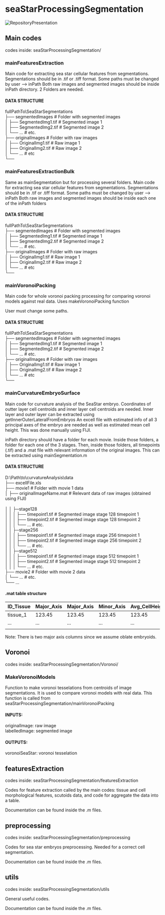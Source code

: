 # seaStarProcessingSegmentation
![RepositoryPresentation](https://github.com/ComplexOrganizationOfLivingMatter/seaStarProcessingSegmentation/main/images/segmentedSeaStarWt.gif)

## Main codes

codes inside: 
seaStarProcessingSegmentation/

### mainFeaturesExtraction

Main code for extracting sea star cellular features
from segmentations. Segmentations should be
in .tif or .tiff format.
Some paths must be changed by user --> inPath
Both raw images and segmented images should be
inside inPath directory. 2 Folders are needed.

#### DATA STRUCTURE

fullPathTo\SeaStarSegmentations <br />
├── segmentedImages                 # Folder with segmented images <br />
│   ├── SegmentedImg1.tif           # Segmented image 1 <br />
│   ├── SegmentedImg2.tif           # Segmented image 2 <br />
│   └── ...                         # etc. <br />
├── originalImages                  # Folder with raw images <br />
│   ├── OriginalImg1.tif            # Raw image 1 <br />
│   ├── OriginalImg2.tif            # Raw image 2 <br />
│   └── ...                         # etc <br />
└── <br />


### mainFeaturesExtractionBulk

Same as mainSegmentation but for processing
several folders.
Main code for extracting sea star cellular features
from segmentations. Segmentations should be
in .tif or .tiff format.
Some paths must be changed by user --> inPath
Both raw images and segmented images should be
inside each one of the inPath folders

#### DATA STRUCTURE

fullPathTo\SeaStarSegmentations <br />
├── segmentedImages                 # Folder with segmented images <br />
│   ├── SegmentedImg1.tif           # Segmented image 1 <br />
│   ├── SegmentedImg2.tif           # Segmented image 2 <br />
│   └── ...                         # etc. <br />
├── originalImages                  # Folder with raw images <br />
│   ├── OriginalImg1.tif            # Raw image 1 <br />
│   ├── OriginalImg2.tif            # Raw image 2 <br />
│   └── ...                         # etc <br />
└── <br />


### mainVoronoiPacking

Main code for whole voronoi packing processing for comparing voronoi models against
real data.
Uses makeVoronoiPacking function

User must change some paths.

#### DATA STRUCTURE

fullPathTo\SeaStarSegmentations <br />
├── segmentedImages                 # Folder with segmented images <br />
│   ├── SegmentedImg1.tif           # Segmented image 1 <br />
│   ├── SegmentedImg2.tif           # Segmented image 2 <br />
│   └── ...                         # etc. <br />
├── originalImages                  # Folder with raw images <br />
│   ├── OriginalImg1.tif            # Raw image 1 <br />
│   ├── OriginalImg2.tif            # Raw image 2 <br />
│   └── ...                         # etc <br />
└── <br />

### mainCurvatureEmbryoSurface

Main code for curvature analysis of the SeaStar embryo.
Coordinates of outter layer cell centroids and inner layer
cell centroids are needed.
Inner layer and outer layer can be
extracted using getInnerOuterLateralFromEmbryos
An excell file with estimated info of all 3 principal axes of the embryo
are needed as well as estimated mean cell height. This was done
manually using FIJI.

inPath directory should have a folder for each movie. Inside those
folders, a folder for each one of the 3 stages.
Then, inside those folders, all timepoints (.tif) and a .mat file with
relevant information of the original images. This can be extracted using
mainSegmentation.m

#### DATA STRUCTURE


D:\Path\to\curvatureAnalysis\data   <br />
├── excellFile.xls <br />
├── movie1                           # Folder with movie 1 data <br />
│   ├── originalImageName.mat        # Relevant data of raw images (obtained using FIJI)    <br />  
│   │   ├─stage128 <br />
│   │   │   ├── timepoint1.tif       # Segmented image stage 128 timepoint 1 <br />
│   │   │   ├── timepoint2.tif       # Segmented image stage 128 timepoint 2 <br />
│   │   │   └── ...                  # etc. <br />
│   │   ├─stage256 <br />
│   │   │   ├── timepoint1.tif       # Segmented image stage 256 timepoint 1 <br />
│   │   │   ├── timepoint2.tif       # Segmented image stage 256 timepoint 2 <br />
│   │   │   └── ...                  # etc. <br />
│   │   ├─stage512 <br />
│   │   │   ├── timepoint1.tif       # Segmented image stage 512 timepoint 1 <br />
│   │   │   ├── timepoint2.tif       # Segmented image stage 512 timepoint 2 <br />
│   │   │   └── ...                  # etc. <br />
├── movie2                           # Folder with movie 2 data <br />
│   └── ...                          # etc. <br />
└── ... <br />


#### .mat table structure

| ID_Tissue | Major_Axis | Major_Axis | Minor_Axis | Avg_CellHeight |
|-----------|------------|------------|------------|----------------|
| tissue_1  | 123.45     | 123.45     | 123.45     | 123.45         |
| ...       | ...        | ...        | ...        | ...            |
|           |            |            |            |                |

Note: There is two major axis columns since we assume oblate embryoids.

## Voronoi
codes inside: 
seaStarProcessingSegmentation/Voronoi/

### MakeVoronoiModels

Function to make voronoi tesselations from centroids of image
segmentations. It is used to compare voronoi models with real data.
This function is called from seaStarProcessingSegmentation/mainVoronoiPacking <br />
#### INPUTS: <br />
originalImage: raw image <br />
labelledImage: segmented image <br />
#### OUTPUTS: <br />
voronoiSeaStar: voronoi tesselation <br />

## featuresExtraction

codes inside: 
seaStarProcessingSegmentation/featuresExtraction

Codes for feature extraction called by the main codes: tissue and cell morphological features, scutoids data, and code for aggregate the data into a table.

Documentation can be found inside the .m files.

## preprocessing

codes inside: 
seaStarProcessingSegmentation/preprocessing

Codes for sea star embryos preprocessing. Needed for a correct cell segmentation.

Documentation can be found inside the .m files.

## utils

codes inside: 
seaStarProcessingSegmentation/utils

General useful codes.

Documentation can be found inside the .m files.

